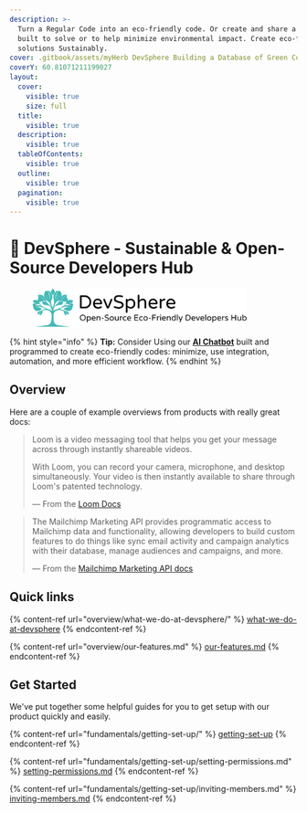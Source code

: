 ```yaml
---
description: >-
  Turn a Regular Code into an eco-friendly code. Or create and share a code
  built to solve or to help minimize environmental impact. Create eco-friendly
  solutions Sustainably.
cover: .gitbook/assets/myHerb DevSphere Building a Database of Green Codes.png
coverY: 60.81071211199027
layout:
  cover:
    visible: true
    size: full
  title:
    visible: true
  description:
    visible: true
  tableOfContents:
    visible: true
  outline:
    visible: true
  pagination:
    visible: true
---
```


# 👋 DevSphere - Sustainable & Open-Source Developers Hub

<figure><img src=".gitbook/assets/logo.png" alt="" width="375"><figcaption></figcaption></figure>

{% hint style="info" %}
**Tip:** Consider Using our [**AI Chatbot**](https://devsphere.zapier.app/ai-code-generator) built and programmed to create eco-friendly codes: minimize, use integration, automation, and more efficient workflow.
{% endhint %}

## Overview

Here are a couple of example overviews from products with really great docs:

> Loom is a video messaging tool that helps you get your message across through instantly shareable videos.
>
> With Loom, you can record your camera, microphone, and desktop simultaneously. Your video is then instantly available to share through Loom's patented technology.
>
> — From the [Loom Docs](https://support.loom.com/hc/en-us/articles/360002158057-What-is-Loom-)

> The Mailchimp Marketing API provides programmatic access to Mailchimp data and functionality, allowing developers to build custom features to do things like sync email activity and campaign analytics with their database, manage audiences and campaigns, and more.
>
> — From the [Mailchimp Marketing API docs](https://mailchimp.com/developer/marketing/docs/fundamentals/)

## Quick links

{% content-ref url="overview/what-we-do-at-devsphere/" %}
[what-we-do-at-devsphere](overview/what-we-do-at-devsphere/)
{% endcontent-ref %}

{% content-ref url="overview/our-features.md" %}
[our-features.md](overview/our-features.md)
{% endcontent-ref %}

## Get Started

We've put together some helpful guides for you to get setup with our product quickly and easily.

{% content-ref url="fundamentals/getting-set-up/" %}
[getting-set-up](fundamentals/getting-set-up/)
{% endcontent-ref %}

{% content-ref url="fundamentals/getting-set-up/setting-permissions.md" %}
[setting-permissions.md](fundamentals/getting-set-up/setting-permissions.md)
{% endcontent-ref %}

{% content-ref url="fundamentals/getting-set-up/inviting-members.md" %}
[inviting-members.md](fundamentals/getting-set-up/inviting-members.md)
{% endcontent-ref %}
